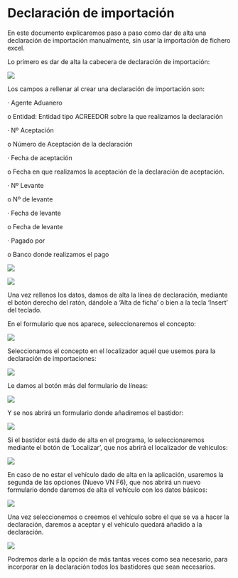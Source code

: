 # Declaración de importación

En este documento explicaremos paso a paso como dar de alta una declaración de importación manualmente, sin usar la importación de fichero excel.

Lo primero es dar de alta la cabecera de declaración de importación:

![](../.gitbook/assets/image%20%2829%29.png)

Los campos a rellenar al crear una declaración de importación son:

·         Agente Aduanero

o    Entidad: Entidad tipo ACREEDOR sobre la que realizamos la declaración

·         Nº Aceptación

o    Número de Aceptación de la declaración

·         Fecha de aceptación

o    Fecha en que realizamos la aceptación de la declaración de aceptación.

·         Nº Levante

o    Nº de levante

·         Fecha de levante

o    Fecha de levante

·         Pagado por

o    Banco donde realizamos el pago

![](../.gitbook/assets/image%20%2819%29.png)

![](../.gitbook/assets/image%20%2835%29.png)

Una vez rellenos los datos, damos de alta la línea de declaración, mediante el botón derecho del ratón, dándole a ‘Alta de ficha’ o bien a la tecla ‘Insert’ del teclado.

En el formulario que nos aparece, seleccionaremos el concepto:

![](../.gitbook/assets/image%20%2841%29.png)

Seleccionamos el concepto en el localizador aquél que usemos para la declaración de importaciones:

![](../.gitbook/assets/image%20%2859%29.png)

Le damos al botón más del formulario de líneas:

![](../.gitbook/assets/image%20%2861%29.png)

 Y se nos abrirá un formulario donde añadiremos el bastidor:

![](../.gitbook/assets/image%20%2865%29.png)

Si el bastidor está dado de alta en el programa, lo seleccionaremos mediante el botón de ‘Localizar’, que nos abrirá el localizador de vehículos:

![](../.gitbook/assets/image%20%2855%29.png)

En caso de no estar el vehículo dado de alta en la aplicación, usaremos la segunda de las opciones \(Nuevo VN    F6\), que nos abrirá un nuevo formulario donde daremos de alta el vehículo con los datos básicos:

![](../.gitbook/assets/image%20%2845%29.png)

Una vez seleccionemos o creemos el vehículo sobre el que se va a hacer la declaración, daremos a aceptar y el vehículo quedará añadido a la declaración.

![](../.gitbook/assets/image%20%2862%29.png)

Podremos darle a la opción de más tantas veces como sea necesario, para incorporar en la declaración todos los bastidores que sean necesarios.

